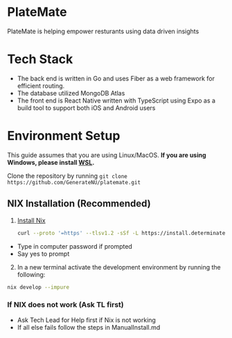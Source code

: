 # PlateMate

PlateMate is helping empower resturants using data driven insights

# Tech Stack

-   The back end is written in Go and uses Fiber as a web framework for efficient routing.
-   The database utilized MongoDB Atlas
-   The front end is React Native written with TypeScript using Expo as a build tool to support both iOS and Android users

# Environment Setup

This guide assumes that you are using Linux/MacOS. **If you are using Windows, please install [WSL](https://learn.microsoft.com/en-us/windows/wsl/install).**

Clone the repository by running `git clone https://github.com/GenerateNU/platemate.git`

## NIX Installation (Recommended)

1. [Install Nix](https://zero-to-nix.com/start/install)
    <!-- markdownlint-disable MD013 -->
    ```sh
    curl --proto '=https' --tlsv1.2 -sSf -L https://install.determinate.systems/nix | sh -s -- install
    ```
    <!-- markdownlint-enable MD013 -->

-   Type in computer password if prompted
-   Say yes to prompt

2. In a new terminal activate the development environment by running the following:

<!-- markdownlint-disable MD013 -->

```sh
nix develop --impure
```

<!-- markdownlint-enable MD013 -->

### If NIX does not work (Ask TL first)

-   Ask Tech Lead for Help first if Nix is not working
-   If all else fails follow the steps in ManualInstall.md
